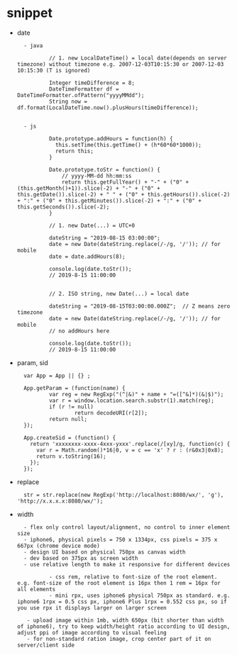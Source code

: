 
# snippet

- date

        - java

                // 1. new LocalDateTime() = local date(depends on server timezone) without timezone e.g. 2007-12-03T10:15:30 or 2007-12-03 10:15:30 (T is ignored)

                Integer timeDifference = 8;
                DateTimeFormatter df = DateTimeFormatter.ofPattern("yyyyMMdd");
                String now = df.format(LocalDateTime.now().plusHours(timeDifference));


        - js

                Date.prototype.addHours = function(h) {
                  this.setTime(this.getTime() + (h*60*60*1000));
                  return this;
                }

                Date.prototype.toStr = function() {
                    // yyyy-MM-dd hh:mm:ss
                    return this.getFullYear() + "-" + ("0" + (this.getMonth()+1)).slice(-2) + "-" + ("0" + this.getDate()).slice(-2) + " " + ("0" + this.getHours()).slice(-2) + ":" + ("0" + this.getMinutes()).slice(-2) + ":" + ("0" + this.getSeconds()).slice(-2);
                }

                // 1. new Date(...) = UTC+0

                dateString = "2019-08-15 03:00:00";
                date = new Date(dateString.replace(/-/g, '/')); // for mobile
                date = date.addHours(8);

                console.log(date.toStr());
                // 2019-8-15 11:00:00


                // 2. ISO string, new Date(...) = local date

                dateString = "2019-08-15T03:00:00.000Z";  // Z means zero timezone
                date = new Date(dateString.replace(/-/g, '/')); // for mobile
                // no addHours here

                console.log(date.toStr());
                // 2019-8-15 11:00:00

- param, sid

        var App = App || {} ;

        App.getParam = (function(name) {
                var reg = new RegExp("(^|&)" + name + "=([^&]*)(&|$)");
                var r = window.location.search.substr(1).match(reg);
                if (r != null)
                        return decodeURI(r[2]);
                return null;
        });

        App.createSid = (function() {
          return 'xxxxxxxx-xxxx-4xxx-yxxx'.replace(/[xy]/g, function(c) {
            var r = Math.random()*16|0, v = c == 'x' ? r : (r&0x3|0x8);
            return v.toString(16);
          });
        });

- replace

        str = str.replace(new RegExp('http://localhost:8080/wx/', 'g'), 'http://x.x.x.x:8080/wx/');

- width

        - flex only control layout/alignment, no control to inner element size
        - iphone6, physical pixels = 750 x 1334px, css pixels = 375 x 667px (chrome device mode)
        - design UI based on physical 750px as canvas width
        - dev based on 375px as screen width
        - use relative length to make it responsive for different devices

                - css rem, relative to font-size of the root element. e.g. font-size of the root element is 16px then 1 rem = 16px for all elements
                - mini rpx, uses iphone6 physical 750px as standard. e.g. iphone6 1rpx = 0.5 css px, iphone6 Plus 1rpx = 0.552 css px, so if you use rpx it displays larger on larger screen

         - upload image within 1mb, width 650px (bit shorter than width of iphone6), try to keep width/height ratio according to UI design, adjust ppi of image according to visual feeling
         - for non-standard ration image, crop center part of it on server/client side
